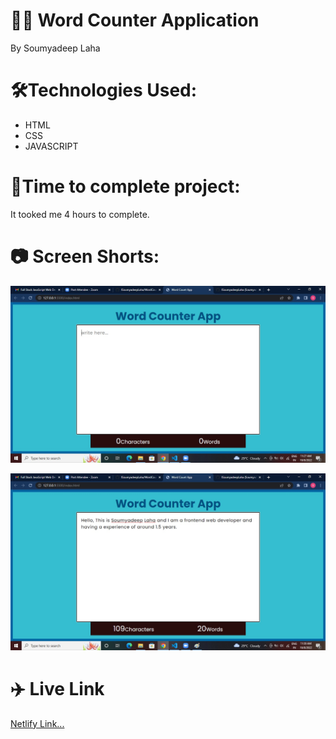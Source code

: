 # 👩‍💻 Word Counter Application 

By Soumyadeep Laha

# 🛠️Technologies Used:

 - HTML
 - CSS
 - JAVASCRIPT

# 🚀Time to complete project:
It tooked me 4 hours to complete.

# 📷 Screen Shorts:

![Screen1](./screens/Screen1.jpg)

![Screen1](./screens/Screen2.jpg)

# ✈️ Live Link

[Netlify Link...](https://wordcounter-soumyadeeplaha.netlify.app/)

